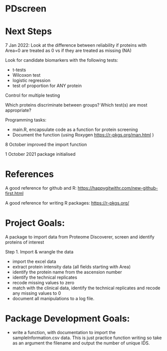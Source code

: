 # PDscreen

# Next Steps

7 Jan 2022: 
Look at the difference between reliability if proteins with Area=0 are treated as 0 vs if they are treated as missing (NA)

Look for candidate biomarkers with the following tests:
- t-tests
- Wilcoxon test
- logistic regression
- test of proportion for ANY protein

Control for multiple testing

Which proteins discriminate between groups? Which test(s) are most appropriate?

Programming tasks:

- main.R, encapsulate code as a function for protein screening
- Document the function (using Roxygen https://r-pkgs.org/man.html )


8 October improved the import function

1 October 2021 package initialised

# References

A good reference for github and R:
https://happygitwithr.com/new-github-first.html 

A good reference for writing R packages:
https://r-pkgs.org/


# Project Goals:
A package to import data from Proteome Discoverer, screen and identify proteins of interest

Step 1. Import & wrangle the data 

- import the excel data 
- extract protein intensity data (all fields starting with Area)
- identify the protein name from the ascension number
- identify the technical replicates
- recode missing values to zero
- match with the clinical data, identify the technical replicates and recode any missing values to 0
- document all manipulations to a log file. 

# Package Development Goals:

- write a function, with documentation to import the sampleInformation.csv data. This is just practice function writing so take as an argument the filename and output the number of unique IDS.


